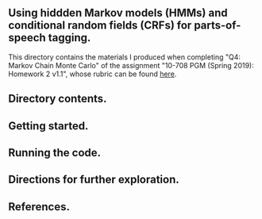 ## Using hiddden Markov models (HMMs) and conditional random fields (CRFs) for parts-of-speech tagging.

This directory contains the materials I produced when completing "Q4: Markov Chain Monte Carlo" of the assignment "10-708 PGM (Spring 2019): Homework 2 v1.1", whose rubric can be found [here](https://github.com/cyber-rhythms/cmu-10-708-probabilistic-graphical-models-spring-2019/blob/master/homework-assignments/hw-2/hw-2-v1.1.pdf).

## Directory contents.

## Getting started.

## Running the code.

## Directions for further exploration.

## References.
